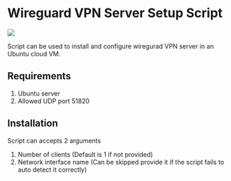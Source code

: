 # Wireguard VPN Server Setup Script

<img src="https://raw.githubusercontent.com/sreejithag/wireguard_vpn_server_setup_script/main/assets/wireguard.png" > <br/>

Script can be used to install and configure wiregurad VPN server in an Ubuntu cloud VM.

## Requirements

1. Ubuntu server
2. Allowed UDP port 51820

## Installation

Script can accepts 2 arguments 

1. Number of clients (Default is 1 if not provided)
2. Network interface name (Can be skipped provide it if the script fails to auto detect it correctly)
